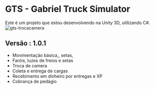 # GTS - Gabriel Truck Simulator
Este é um projeto que estou desenvolvendo na Unity 3D, utilizando C#.
![gts-trocacamera](https://github.com/user-attachments/assets/77a3efbc-b1ae-4442-ac08-0eb0a3b48112)

## Versão : 1.0.1
* Movimentação básica,, setas, 
* Faróis, luzes de freios e setas
* Troca de camera
* Coleta e entrega de cargas
* Recebimento em dinheiro por entregas e XP
* Cobrança de pedágio
